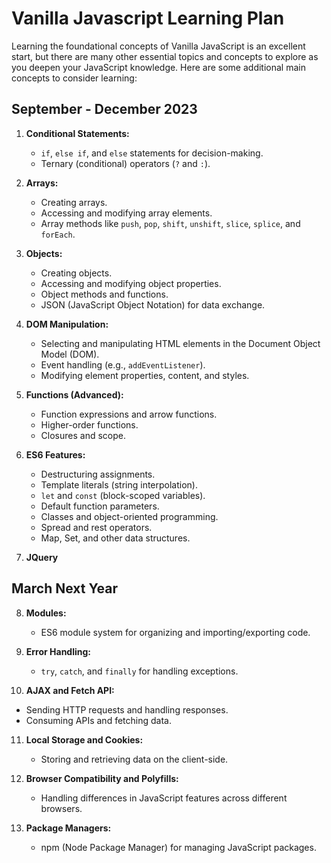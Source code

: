 # Vanilla Javascript Learning Plan

Learning the foundational concepts of Vanilla JavaScript is an excellent start, but there are many other essential topics and concepts to explore as you deepen your JavaScript knowledge. Here are some additional main concepts to consider learning:

## September - December 2023

1. **Conditional Statements:**
   - `if`, `else if`, and `else` statements for decision-making.
   - Ternary (conditional) operators (`?` and `:`).

2. **Arrays:**
   - Creating arrays.
   - Accessing and modifying array elements.
   - Array methods like `push`, `pop`, `shift`, `unshift`, `slice`, `splice`, and `forEach`.

3. **Objects:**
   - Creating objects.
   - Accessing and modifying object properties.
   - Object methods and functions.
   - JSON (JavaScript Object Notation) for data exchange.

4. **DOM Manipulation:**
   - Selecting and manipulating HTML elements in the Document Object Model (DOM).
   - Event handling (e.g., `addEventListener`).
   - Modifying element properties, content, and styles.

5. **Functions (Advanced):**
   - Function expressions and arrow functions.
   - Higher-order functions.
   - Closures and scope.

6. **ES6 Features:**
    - Destructuring assignments.
    - Template literals (string interpolation).
    - `let` and `const` (block-scoped variables).
    - Default function parameters.
    - Classes and object-oriented programming.
    - Spread and rest operators.
    - Map, Set, and other data structures.

7. **JQuery**



## March Next Year

8. **Modules:**
   - ES6 module system for organizing and importing/exporting code.

9. **Error Handling:**
   - `try`, `catch`, and `finally` for handling exceptions.


10. **AJAX and Fetch API:**
   - Sending HTTP requests and handling responses.
   - Consuming APIs and fetching data.

11. **Local Storage and Cookies:**
    - Storing and retrieving data on the client-side.


12. **Browser Compatibility and Polyfills:**
    - Handling differences in JavaScript features across different browsers.


13. **Package Managers:**
    - npm (Node Package Manager) for managing JavaScript packages.

